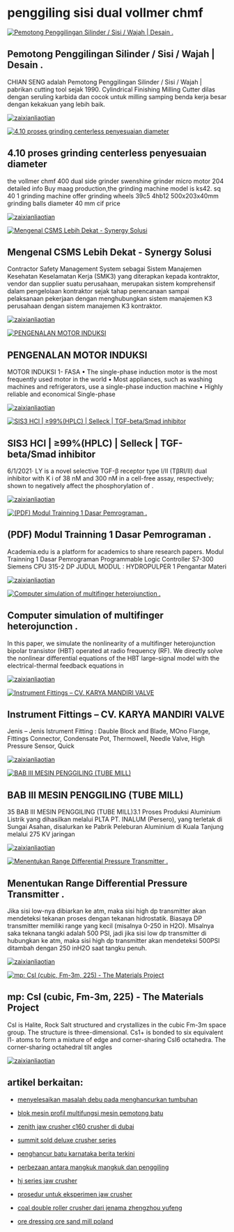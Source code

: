 # penggiling sisi dual vollmer chmf
<a href="https://mnn.zoosnet.net/LR/Chatpre.aspx?id=MNN94995150&p=https://topgrinding.com/" target="_blank">![Pemotong Penggilingan Silinder / Sisi / Wajah | Desain .](https://github.com/technlg/images/blob/main/37.jpg)</a>
## Pemotong Penggilingan Silinder / Sisi / Wajah | Desain .
CHIAN SENG adalah Pemotong Penggilingan Silinder / Sisi / Wajah | pabrikan cutting tool sejak 1990. Cylindrical Finishing Milling Cutter dilas dengan seruling karbida dan cocok untuk milling samping benda kerja besar dengan kekakuan yang lebih baik.
<a href="https://mnn.zoosnet.net/LR/Chatpre.aspx?id=MNN94995150&p=https://topgrinding.com/" target="_blank"><img src="https://github.com/technlg/images/raw/main/chat11.jpg" alt="zaixianliaotian"/></a><a href="//whatsapp.shibangsoft.com/WhatsApp.php" ><img src="https://github.com/technlg/images/raw/main/chat11.png" alt=""></a>
<a href="https://mnn.zoosnet.net/LR/Chatpre.aspx?id=MNN94995150&p=https://topgrinding.com/" target="_blank">![4.10 proses grinding centerless penyesuaian diameter](https://github.com/technlg/images/blob/main/62.jpg)</a>
## 4.10 proses grinding centerless penyesuaian diameter
the vollmer chmf 400 dual side grinder swenshine grinder micro motor 204 detailed info Buy maag production,the grinding machine model is ks42. sq 40 1 grinding machine offer grinding wheels 39c5 4hb12 500x203x40mm grinding balls diameter 40 mm cif price
<a href="https://mnn.zoosnet.net/LR/Chatpre.aspx?id=MNN94995150&p=https://topgrinding.com/" target="_blank"><img src="https://github.com/technlg/images/raw/main/chat11.jpg" alt="zaixianliaotian"/></a><a href="//whatsapp.shibangsoft.com/WhatsApp.php" ><img src="https://github.com/technlg/images/raw/main/chat11.png" alt=""></a>
<a href="https://mnn.zoosnet.net/LR/Chatpre.aspx?id=MNN94995150&p=https://topgrinding.com/" target="_blank">![Mengenal CSMS Lebih Dekat - Synergy Solusi](https://github.com/technlg/images/blob/main/6.jpg)</a>
## Mengenal CSMS Lebih Dekat - Synergy Solusi
Contractor Safety Management System sebagai Sistem Manajemen Kesehatan Keselamatan Kerja (SMK3) yang diterapkan kepada kontraktor, vendor dan supplier suatu perusahaan, merupakan sistem komprehensif dalam pengelolaan kontraktor sejak tahap perencanaan sampai pelaksanaan pekerjaan dengan menghubungkan sistem manajemen K3 perusahaan dengan sistem manajemen K3 kontraktor.
<a href="https://mnn.zoosnet.net/LR/Chatpre.aspx?id=MNN94995150&p=https://topgrinding.com/" target="_blank"><img src="https://github.com/technlg/images/raw/main/chat11.jpg" alt="zaixianliaotian"/></a><a href="//whatsapp.shibangsoft.com/WhatsApp.php" ><img src="https://github.com/technlg/images/raw/main/chat11.png" alt=""></a>
<a href="https://mnn.zoosnet.net/LR/Chatpre.aspx?id=MNN94995150&p=https://topgrinding.com/" target="_blank">![PENGENALAN MOTOR INDUKSI](https://github.com/technlg/images/blob/main/36.jpg)</a>
## PENGENALAN MOTOR INDUKSI
MOTOR INDUKSI 1- FASA • The single-phase induction motor is the most frequently used motor in the world • Most appliances, such as washing machines and refrigerators, use a single-phase induction machine • Highly reliable and economical Single-phase
<a href="https://mnn.zoosnet.net/LR/Chatpre.aspx?id=MNN94995150&p=https://topgrinding.com/" target="_blank"><img src="https://github.com/technlg/images/raw/main/chat11.jpg" alt="zaixianliaotian"/></a><a href="//whatsapp.shibangsoft.com/WhatsApp.php" ><img src="https://github.com/technlg/images/raw/main/chat11.png" alt=""></a>
<a href="https://mnn.zoosnet.net/LR/Chatpre.aspx?id=MNN94995150&p=https://topgrinding.com/" target="_blank">![SIS3 HCl | ≥99%(HPLC) | Selleck | TGF-beta/Smad inhibitor](https://github.com/technlg/images/blob/main/66.jpg)</a>
## SIS3 HCl | ≥99%(HPLC) | Selleck | TGF-beta/Smad inhibitor
6/1/2021· LY is a novel selective TGF-β receptor type I/II (TβRI/II) dual inhibitor with K i of 38 nM and 300 nM in a cell-free assay, respectively; shown to negatively affect the phosphorylation of .
<a href="https://mnn.zoosnet.net/LR/Chatpre.aspx?id=MNN94995150&p=https://topgrinding.com/" target="_blank"><img src="https://github.com/technlg/images/raw/main/chat11.jpg" alt="zaixianliaotian"/></a><a href="//whatsapp.shibangsoft.com/WhatsApp.php" ><img src="https://github.com/technlg/images/raw/main/chat11.png" alt=""></a>
<a href="https://mnn.zoosnet.net/LR/Chatpre.aspx?id=MNN94995150&p=https://topgrinding.com/" target="_blank">![(PDF) Modul Trainning 1 Dasar Pemrograman .](https://github.com/technlg/images/blob/main/19.jpg)</a>
## (PDF) Modul Trainning 1 Dasar Pemrograman .
Academia.edu is a platform for academics to share research papers. Modul Trainning 1 Dasar Pemrograman Programmable Logic Controller S7-300 Siemens CPU 315-2 DP JUDUL MODUL : HYDROPULPER 1 Pengantar Materi 
<a href="https://mnn.zoosnet.net/LR/Chatpre.aspx?id=MNN94995150&p=https://topgrinding.com/" target="_blank"><img src="https://github.com/technlg/images/raw/main/chat11.jpg" alt="zaixianliaotian"/></a><a href="//whatsapp.shibangsoft.com/WhatsApp.php" ><img src="https://github.com/technlg/images/raw/main/chat11.png" alt=""></a>
<a href="https://mnn.zoosnet.net/LR/Chatpre.aspx?id=MNN94995150&p=https://topgrinding.com/" target="_blank">![Computer simulation of multifinger heterojunction .](https://github.com/technlg/images/blob/main/63.jpg)</a>
## Computer simulation of multifinger heterojunction .
In this paper, we simulate the nonlinearity of a multifinger heterojunction bipolar transistor (HBT) operated at radio frequency (RF). We directly solve the nonlinear differential equations of the HBT large-signal model with the electrical-thermal feedback equations in 
<a href="https://mnn.zoosnet.net/LR/Chatpre.aspx?id=MNN94995150&p=https://topgrinding.com/" target="_blank"><img src="https://github.com/technlg/images/raw/main/chat11.jpg" alt="zaixianliaotian"/></a><a href="//whatsapp.shibangsoft.com/WhatsApp.php" ><img src="https://github.com/technlg/images/raw/main/chat11.png" alt=""></a>
<a href="https://mnn.zoosnet.net/LR/Chatpre.aspx?id=MNN94995150&p=https://topgrinding.com/" target="_blank">![Instrument Fittings – CV. KARYA MANDIRI VALVE](https://github.com/technlg/images/blob/main/57.jpg)</a>
## Instrument Fittings – CV. KARYA MANDIRI VALVE
Jenis – Jenis Istrument Fitting : Dauble Block and Blade, MOno Flange, Fittings Connector, Condensate Pot, Thermowell, Needle Valve, High Pressure Sensor, Quick 
<a href="https://mnn.zoosnet.net/LR/Chatpre.aspx?id=MNN94995150&p=https://topgrinding.com/" target="_blank"><img src="https://github.com/technlg/images/raw/main/chat11.jpg" alt="zaixianliaotian"/></a><a href="//whatsapp.shibangsoft.com/WhatsApp.php" ><img src="https://github.com/technlg/images/raw/main/chat11.png" alt=""></a>
<a href="https://mnn.zoosnet.net/LR/Chatpre.aspx?id=MNN94995150&p=https://topgrinding.com/" target="_blank">![BAB III MESIN PENGGILING (TUBE MILL)](https://github.com/technlg/images/blob/main/51.jpg)</a>
## BAB III MESIN PENGGILING (TUBE MILL)
35 BAB III MESIN PENGGILING (TUBE MILL)3.1 Proses Produksi Aluminium Listrik yang dihasilkan melalui PLTA PT. INALUM (Persero), yang terletak di Sungai Asahan, disalurkan ke Pabrik Peleburan Aluminium di Kuala Tanjung melalui 275 KV jaringan
<a href="https://mnn.zoosnet.net/LR/Chatpre.aspx?id=MNN94995150&p=https://topgrinding.com/" target="_blank"><img src="https://github.com/technlg/images/raw/main/chat11.jpg" alt="zaixianliaotian"/></a><a href="//whatsapp.shibangsoft.com/WhatsApp.php" ><img src="https://github.com/technlg/images/raw/main/chat11.png" alt=""></a>
<a href="https://mnn.zoosnet.net/LR/Chatpre.aspx?id=MNN94995150&p=https://topgrinding.com/" target="_blank">![Menentukan Range Differential Pressure Transmitter .](https://github.com/technlg/images/blob/main/61.jpg)</a>
## Menentukan Range Differential Pressure Transmitter .
Jika sisi low-nya dibiarkan ke atm, maka sisi high dp transmitter akan mendeteksi tekanan proses dengan tekanan hidrostatik. Biasaya DP transmitter memiliki range yang kecil (misalnya 0-250 in H2O). MIsalnya saka teknana tangki adalah 500 PSI, jadi jika sisi low dp transmitter di hubungkan ke atm, maka sisi high dp transmitter akan mendeteksi 500PSI ditambah dengan 250 inH2O saat tangku penuh.
<a href="https://mnn.zoosnet.net/LR/Chatpre.aspx?id=MNN94995150&p=https://topgrinding.com/" target="_blank"><img src="https://github.com/technlg/images/raw/main/chat11.jpg" alt="zaixianliaotian"/></a><a href="//whatsapp.shibangsoft.com/WhatsApp.php" ><img src="https://github.com/technlg/images/raw/main/chat11.png" alt=""></a>
<a href="https://mnn.zoosnet.net/LR/Chatpre.aspx?id=MNN94995150&p=https://topgrinding.com/" target="_blank">![mp: CsI (cubic, Fm-3m, 225) - The Materials Project](https://github.com/technlg/images/blob/main/13.jpg)</a>
## mp: CsI (cubic, Fm-3m, 225) - The Materials Project
CsI is Halite, Rock Salt structured and crystallizes in the cubic Fm-3m space group. The structure is three-dimensional. Cs1+ is bonded to six equivalent I1- atoms to form a mixture of edge and corner-sharing CsI6 octahedra. The corner-sharing octahedral tilt angles 
<a href="https://mnn.zoosnet.net/LR/Chatpre.aspx?id=MNN94995150&p=https://topgrinding.com/" target="_blank"><img src="https://github.com/technlg/images/raw/main/chat11.jpg" alt="zaixianliaotian"/></a><a href="//whatsapp.shibangsoft.com/WhatsApp.php" ><img src="https://github.com/technlg/images/raw/main/chat11.png" alt=""></a>
## artikel berkaitan:
* [menyelesaikan masalah debu pada menghancurkan tumbuhan](menyelesaikan%20masalah%20debu%20pada%20menghancurkan%20tumbuhan.md)
* [blok mesin profil multifungsi mesin pemotong batu](blok%20mesin%20profil%20multifungsi%20mesin%20pemotong%20batu.md)
* [zenith jaw crusher c160 crusher di dubai](zenith%20jaw%20crusher%20c160%20crusher%20di%20dubai.md)
* [summit sold deluxe crusher series](summit%20sold%20deluxe%20crusher%20series.md)
* [penghancur batu karnataka berita terkini](penghancur%20batu%20karnataka%20berita%20terkini.md)
* [perbezaan antara mangkuk mangkuk dan penggiling](perbezaan%20antara%20mangkuk%20mangkuk%20dan%20penggiling.md)
* [hj series jaw crusher](hj%20series%20jaw%20crusher.md)
* [prosedur untuk eksperimen jaw crusher](prosedur%20untuk%20eksperimen%20jaw%20crusher.md)
* [coal double roller crusher dari jenama zhengzhou yufeng](coal%20double%20roller%20crusher%20dari%20jenama%20zhengzhou%20yufeng.md)
* [ore dressing ore sand mill poland](ore%20dressing%20ore%20sand%20mill%20poland.md)
